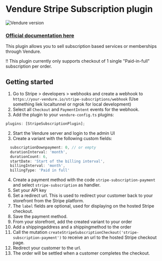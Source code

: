 # Vendure Stripe Subscription plugin

![Vendure version](https://img.shields.io/npm/dependency-version/vendure-plugin-stripe-subscription/dev/@vendure/core)

### [Official documentation here](https://pinelab-plugins.com/plugin/vendure-plugin-stripe-subscription)

This plugin allows you to sell subscription based services or memberships through Vendure.

!! This plugin currently only supports checkout of 1 single "Paid-in-full" subscription per order.

## Getting started

1. Go to Stripe > developers > webhooks and create a webhook to `https://your-vendure.io/stripe-subscriptions/webhook` (Use something liek localtunnel or ngrok for local development)
2. Select all `Checkout` and `PaymentIntent` events for the webhook.
3. Add the plugin to your `vendure-config.ts` plugins:

```ts
plugins: [StripeSubscriptionPlugin];
```

2. Start the Vendure server and login to the admin UI
3. Create a variant with the following custom fields:

```js
  subscriptionDownpayment: 0, // or empty
  durationInterval: 'month',
  durationCount: 6,
  startDate: 'Start of the billing interval',
  billingInterval: 'month',
  billingType: 'Paid in full'
```

4. Create a payment method with the code `stripe-subscription-payment` and select `stripe-subscription` as handler.
5. Set your API key
6. Set a redirect url. This is used to redirect your customer back to your storefront from the Stripe platform.
7. The `label` fields are optional, used for displaying on the hosted Stripe checkout.
8. Save the payment method.
9. From your storefront, add the created variant to your order
10. Add a shippingaddress and a shippingmethod to the order
11. Call the mutation `createStripeSubscriptionCheckout('stripe-subscription-payment')` to receive an url to the hosted Stripe checkout page.
12. Redirect your customer to the url.
13. The order will be settled when a customer completes the checkout.
